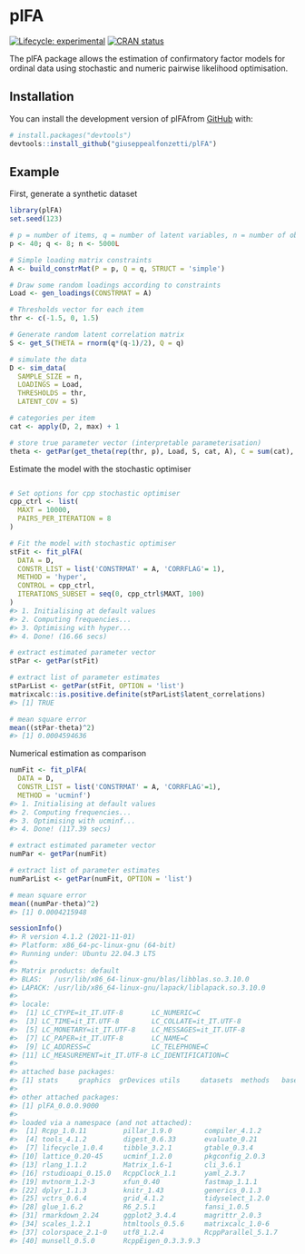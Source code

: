 
<!-- README.md is generated from README.Rmd. Please edit that file -->

# plFA

<!-- badges: start -->

[![Lifecycle:
experimental](https://img.shields.io/badge/lifecycle-experimental-orange.svg)](https://lifecycle.r-lib.org/articles/stages.html#experimental)
[![CRAN
status](https://www.r-pkg.org/badges/version/plFA)](https://CRAN.R-project.org/package=plFA)
<!-- badges: end -->

The plFA package allows the estimation of confirmatory factor models for
ordinal data using stochastic and numeric pairwise likelihood
optimisation.

## Installation

You can install the development version of plFAfrom
[GitHub](https://github.com/) with:

``` r
# install.packages("devtools")
devtools::install_github("giuseppealfonzetti/plFA")
```

## Example

First, generate a synthetic dataset

``` r
library(plFA)
set.seed(123)

# p = number of items, q = number of latent variables, n = number of observations
p <- 40; q <- 8; n <- 5000L

# Simple loading matrix constraints
A <- build_constrMat(P = p, Q = q, STRUCT = 'simple')

# Draw some random loadings according to constraints
Load <- gen_loadings(CONSTRMAT = A)

# Thresholds vector for each item
thr <- c(-1.5, 0, 1.5)

# Generate random latent correlation matrix
S <- get_S(THETA = rnorm(q*(q-1)/2), Q = q)

# simulate the data
D <- sim_data(
  SAMPLE_SIZE = n,
  LOADINGS = Load,
  THRESHOLDS = thr,
  LATENT_COV = S)

# categories per item
cat <- apply(D, 2, max) + 1

# store true parameter vector (interpretable parameterisation)
theta <- getPar(get_theta(rep(thr, p), Load, S, cat, A), C = sum(cat), P = p, Q = q, CONSTRMAT = A)
```

Estimate the model with the stochastic optimiser

``` r

# Set options for cpp stochastic optimiser
cpp_ctrl <- list(
  MAXT = 10000,
  PAIRS_PER_ITERATION = 8
)

# Fit the model with stochastic optimiser
stFit <- fit_plFA(
  DATA = D,
  CONSTR_LIST = list('CONSTRMAT' = A, 'CORRFLAG'= 1),
  METHOD = 'hyper',
  CONTROL = cpp_ctrl,
  ITERATIONS_SUBSET = seq(0, cpp_ctrl$MAXT, 100)
)
#> 1. Initialising at default values
#> 2. Computing frequencies...
#> 3. Optimising with hyper...
#> 4. Done! (16.66 secs)

# extract estimated parameter vector
stPar <- getPar(stFit)

# extract list of parameter estimates
stParList <- getPar(stFit, OPTION = 'list')
matrixcalc::is.positive.definite(stParList$latent_correlations)
#> [1] TRUE

# mean square error
mean((stPar-theta)^2)
#> [1] 0.0004594636
```

Numerical estimation as comparison

``` r
numFit <- fit_plFA(
  DATA = D,
  CONSTR_LIST = list('CONSTRMAT' = A, 'CORRFLAG'=1),
  METHOD = 'ucminf')
#> 1. Initialising at default values
#> 2. Computing frequencies...
#> 3. Optimising with ucminf...
#> 4. Done! (117.39 secs)

# extract estimated parameter vector
numPar <- getPar(numFit)

# extract list of parameter estimates
numParList <- getPar(numFit, OPTION = 'list')

# mean square error
mean((numPar-theta)^2)
#> [1] 0.0004215948
```

``` r
sessionInfo()
#> R version 4.1.2 (2021-11-01)
#> Platform: x86_64-pc-linux-gnu (64-bit)
#> Running under: Ubuntu 22.04.3 LTS
#> 
#> Matrix products: default
#> BLAS:   /usr/lib/x86_64-linux-gnu/blas/libblas.so.3.10.0
#> LAPACK: /usr/lib/x86_64-linux-gnu/lapack/liblapack.so.3.10.0
#> 
#> locale:
#>  [1] LC_CTYPE=it_IT.UTF-8       LC_NUMERIC=C              
#>  [3] LC_TIME=it_IT.UTF-8        LC_COLLATE=it_IT.UTF-8    
#>  [5] LC_MONETARY=it_IT.UTF-8    LC_MESSAGES=it_IT.UTF-8   
#>  [7] LC_PAPER=it_IT.UTF-8       LC_NAME=C                 
#>  [9] LC_ADDRESS=C               LC_TELEPHONE=C            
#> [11] LC_MEASUREMENT=it_IT.UTF-8 LC_IDENTIFICATION=C       
#> 
#> attached base packages:
#> [1] stats     graphics  grDevices utils     datasets  methods   base     
#> 
#> other attached packages:
#> [1] plFA_0.0.0.9000
#> 
#> loaded via a namespace (and not attached):
#>  [1] Rcpp_1.0.11         pillar_1.9.0        compiler_4.1.2     
#>  [4] tools_4.1.2         digest_0.6.33       evaluate_0.21      
#>  [7] lifecycle_1.0.4     tibble_3.2.1        gtable_0.3.4       
#> [10] lattice_0.20-45     ucminf_1.2.0        pkgconfig_2.0.3    
#> [13] rlang_1.1.2         Matrix_1.6-1        cli_3.6.1          
#> [16] rstudioapi_0.15.0   RcppClock_1.1       yaml_2.3.7         
#> [19] mvtnorm_1.2-3       xfun_0.40           fastmap_1.1.1      
#> [22] dplyr_1.1.3         knitr_1.43          generics_0.1.3     
#> [25] vctrs_0.6.4         grid_4.1.2          tidyselect_1.2.0   
#> [28] glue_1.6.2          R6_2.5.1            fansi_1.0.5        
#> [31] rmarkdown_2.24      ggplot2_3.4.4       magrittr_2.0.3     
#> [34] scales_1.2.1        htmltools_0.5.6     matrixcalc_1.0-6   
#> [37] colorspace_2.1-0    utf8_1.2.4          RcppParallel_5.1.7 
#> [40] munsell_0.5.0       RcppEigen_0.3.3.9.3
```
